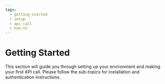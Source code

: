 ```yaml
---
tags:
  - getting-started
  - setup
  - api-call
  - how-to
---
```

# Getting Started

This section will guide you through setting up your environment and making your first API call. Please follow the sub-topics for installation and authentication instructions.
